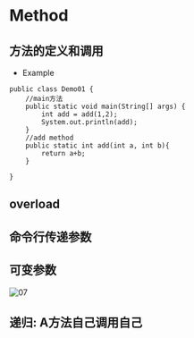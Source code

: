 # Method
## 方法的定义和调用
- Example
```
public class Demo01 {
    //main方法
    public static void main(String[] args) {
        int add = add(1,2);
        System.out.println(add);
    }
    //add method
    public static int add(int a, int b){
        return a+b;
    }

}

```
## overload
## 命令行传递参数
## 可变参数
![07]()
## 递归: A方法自己调用自己 
